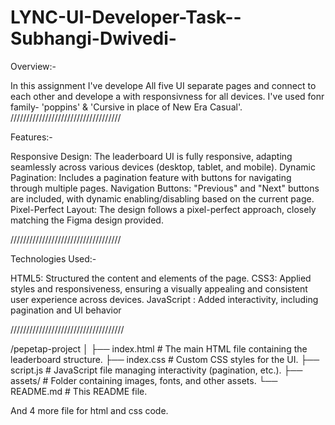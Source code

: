 # LYNC-UI-Developer-Task--Subhangi-Dwivedi-


Overview:-

In this assignment I've develope All five UI separate pages and connect to each other and develope a with responsivness for all devices.
I've used fonr family- 'poppins' & 'Cursive in place of New Era Casual'.
///////////////////////////////////

Features:-

Responsive Design: The leaderboard UI is fully responsive, adapting seamlessly across various devices (desktop, tablet, and mobile).
Dynamic Pagination: Includes a pagination feature with buttons for navigating through multiple pages.
Navigation Buttons: "Previous" and "Next" buttons are included, with dynamic enabling/disabling based on the current page.
Pixel-Perfect Layout: The design follows a pixel-perfect approach, closely matching the Figma design provided.

///////////////////////////////////

Technologies Used:-

HTML5: Structured the content and elements of the page.
CSS3: Applied styles and responsiveness, ensuring a visually appealing and consistent user experience across devices.
JavaScript : Added interactivity, including pagination and UI behavior

////////////////////////////////////

/pepetap-project
│
├── index.html       # The main HTML file containing the leaderboard structure.
├── index.css       # Custom CSS styles for the UI. 
├── script.js        # JavaScript file managing interactivity (pagination, etc.).
├── assets/          # Folder containing images, fonts, and other assets.
└── README.md        # This README file.

And 4 more file for html and css code.

